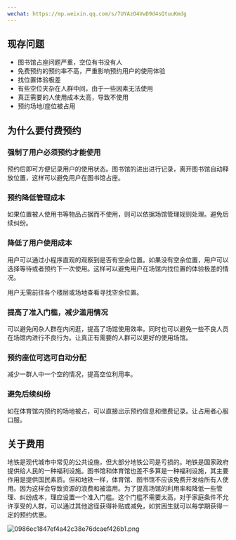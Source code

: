 ```yaml
---
wechat: https://mp.weixin.qq.com/s/7UYAzO4VwD9d4sQtuuKmdg
---
```


## 现存问题

- 图书馆占座问题严重，空位有书没有人
- 免费预约的预约率不高，严重影响预约用户的使用体验
- 找位置体验极差
- 有些空位夹杂在人群中间，由于一些因素无法使用
- 真正需要的人使用成本太高，导致不使用
- 预约场地/座位被占用

## 为什么要付费预约

### 强制了用户必须预约才能使用

预约后即可方便记录用户的使用状态。图书馆的进出进行记录，离开图书馆自动释放位置，这样可以避免用户在图书馆占座。

### 预约降低管理成本

如果位置被人使用书等物品占据而不使用，则可以依据场馆管理规则处理。避免后续纠纷。

### 降低了用户使用成本

用户可以通过小程序直观的观察到是否有空余位置。如果没有空余位置，用户可以选择等待或者预约下一次使用。这样可以避免用户在场馆内找位置的体验极差的情况。

用户无需前往各个楼层或场地查看寻找空余位置。

### 提高了准入门槛，减少滥用情况

可以避免闲杂人群在内闲逛，提高了场馆使用效率。同时也可以避免一些不良人员在场馆内进行不良行为。让真正有需要的人群可以更好的使用场馆。

### 预约座位可选可自动分配

减少一群人中一个空的情况，提高空位利用率。

### 避免后续纠纷

如在体育馆内预约的场地被占，可以直接出示预约信息和缴费记录。让占用者心服口服。

## 关于费用

地铁是现代城市中常见的公共设施，但大部分地铁公司是亏损的。地铁是国家政府提供给人民的一种福利设施。图书馆和体育馆也差不多算是一种福利设施，其主要作用是提供国民素质。但和地铁一样，体育馆、图书馆不应该免费开发给所有人使用。因为这样会导致资源的浪费和被滥用。为了提高场馆的利用率和降低一些管理、纠纷成本，理应设置一个准入门槛。这个门槛不需要太高，对于家庭条件不允许享受的人群，可以通过其他途径获得补贴或减免，如贫困生就可以每学期获得一定的预约优惠。

![0986ec1847ef4a42c38e76dcaef426b1.png](https://i.dawnlab.me/0986ec1847ef4a42c38e76dcaef426b1.png/nexmoe)